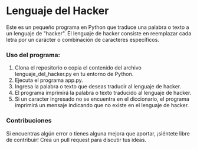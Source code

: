 # Lenguaje del Hacker
Este es un pequeño programa en Python que traduce una palabra o texto a un lenguaje de "hacker". El lenguaje de hacker consiste en reemplazar cada letra por un carácter o combinación de caracteres específicos.

### Uso del programa:
1. Clona el repositorio o copia el contenido del archivo lenguaje_del_hacker.py en tu entorno de Python.
2. Ejecuta el programa app.py.
3. Ingresa la palabra o texto que deseas traducir al lenguaje de hacker.
4. El programa imprimirá la palabra o texto traducido al lenguaje de hacker.
5. Si un caracter ingresado no se encuentra en el diccionario, el programa imprimirá un mensaje indicando que no existe en el lenguaje de hacker.

### Contribuciones

Si encuentras algún error o tienes alguna mejora que aportar, ¡siéntete libre de contribuir! Crea un pull request  para discutir tus ideas.
